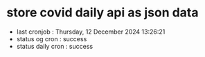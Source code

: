 # store covid daily api as json data

- last cronjob : Thursday, 12 December 2024 13:26:21
- status og cron : success
- status daily cron : success
      
      